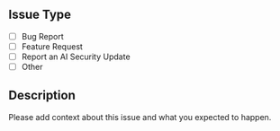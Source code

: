 
## Issue Type
- [ ] Bug Report
- [ ] Feature Request
- [ ] Report an AI Security Update
- [ ] Other

## Description
Please add context about this issue and what you expected to happen.